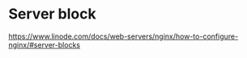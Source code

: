 # Server block

https://www.linode.com/docs/web-servers/nginx/how-to-configure-nginx/#server-blocks

